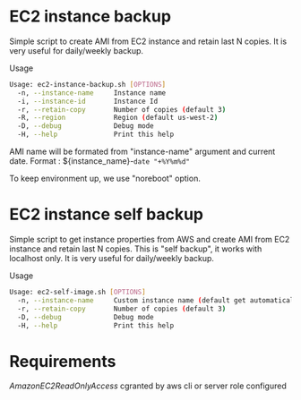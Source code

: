 # EC2 instance backup 

Simple script to create AMI from EC2 instance and retain last N copies. 
It is very useful for daily/weekly backup.

Usage 

```bash
Usage: ec2-instance-backup.sh [OPTIONS]
  -n, --instance-name     Instance name
  -i, --instance-id       Instance Id
  -r, --retain-copy       Number of copies (default 3)
  -R, --region            Region (default us-west-2)
  -D, --debug             Debug mode
  -H, --help              Print this help
```

AMI name will be formated from "instance-name" argument and current date.
Format : ${instance_name}-`date "+%Y%m%d"`

To keep environment up, we use "noreboot" option.

# EC2 instance self backup

Simple script to get instance properties from AWS and create AMI from EC2 instance and retain last N copies. 
This is "self backup", it works with localhost only.
It is very useful for daily/weekly backup.

Usage 

```bash
Usage: ec2-self-image.sh [OPTIONS]
  -n, --instance-name     Custom instance name (default get automatically from aws
  -r, --retain-copy       Number of copies (default 3)
  -D, --debug             Debug mode
  -H, --help              Print this help
```


# Requirements
*AmazonEC2ReadOnlyAccess* cgranted by aws cli or server role configured
